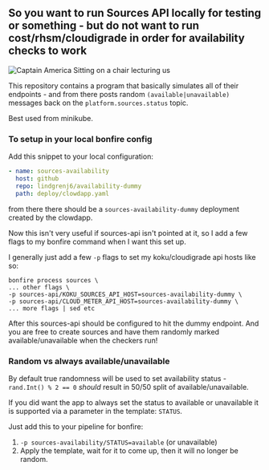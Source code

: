 ## So you want to run Sources API locally for testing or something - but do not want to run cost/rhsm/cloudigrade in order for availability checks to work
![Captain America Sitting on a chair lecturing us](https://cdn.vox-cdn.com/thumbor/g4cBNuBxtOTGOed6jQks0av8RGU=/0x0:970x545/1200x800/filters:focal(373x129:527x283)/cdn.vox-cdn.com/uploads/chorus_image/image/59766741/so_meme.0.jpg)

This repository contains a program that basically simulates all of their endpoints - and from there posts random `(available|unavailable)` messages back on the `platform.sources.status` topic.

Best used from minikube.

### To setup in your local bonfire config
Add this snippet to your local configuration:
```yaml
- name: sources-availability
  host: github
  repo: lindgrenj6/availability-dummy
  path: deploy/clowdapp.yaml
```
from there there should be a `sources-availability-dummy` deployment created by the clowdapp.

Now this isn't very useful if sources-api isn't pointed at it, so I add a few flags to my bonfire command when I want this set up.

I generally just add a few `-p` flags to set my koku/cloudigrade api hosts like so:
```
bonfire process sources \
... other flags \
-p sources-api/KOKU_SOURCES_API_HOST=sources-availability-dummy \
-p sources-api/CLOUD_METER_API_HOST=sources-availability-dummy \
... more flags | sed etc

```
After this sources-api should be configured to hit the dummy endpoint. And you are free to create sources and have them randomly marked available/unavailable when the checkers run!

### Random vs always available/unavailable
By default true randomness will be used to set availability status - `rand.Int() % 2 == 0` _should_ result in 50/50 split of available/unavailable.

If you did want the app to always set the status to available or unavailable it is supported via a parameter in the template: `STATUS`.

Just add this to your pipeline for bonfire:
1. `-p sources-availability/STATUS=available` (or unavailable)
2. Apply the template, wait for it to come up, then it will no longer be random.
